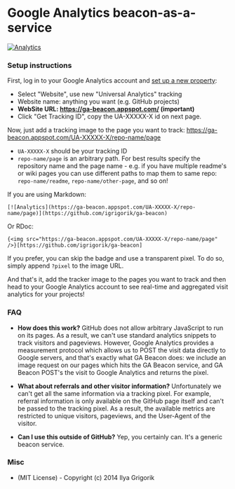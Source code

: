 # Google Analytics beacon-as-a-service

[![Analytics](https://ga-beacon.appspot.com/UA-71196-10/ga-beacon/readme)](https://github.com/igrigorik/ga-beacon)


### Setup instructions

First, log in to your Google Analytics account and [set up a new property](https://support.google.com/analytics/answer/1042508?hl=en):

* Select "Website", use new "Universal Analytics" tracking
* Website name: anything you want (e.g. GitHub projects)
* **WebSite URL: https://ga-beacon.appspot.com/ (important)**
* Click "Get Tracking ID", copy the UA-XXXXX-X id on next page.

Now, just add a tracking image to the page you want to track: https://ga-beacon.appspot.com/UA-XXXXX-X/repo-name/page

* `UA-XXXXX-X` should be your tracking ID
* `repo-name/page` is an arbitrary path. For best results specify the repository name and the page name - e.g. if you have multiple readme's or wiki pages you can use different paths to map them to same repo: `repo-name/readme`, `repo-name/other-page`, and so on!

If you are using Markdown:

```
[![Analytics](https://ga-beacon.appspot.com/UA-XXXXX-X/repo-name/page)](https://github.com/igrigorik/ga-beacon)
```

Or RDoc:

```
{<img src="https://ga-beacon.appspot.com/UA-XXXXX-X/repo-name/page" />}[https://github.com/igrigorik/ga-beacon]
```

If you prefer, you can skip the badge and use a transparent pixel. To do so, simply append `?pixel` to the image URL. 

And that's it, add the tracker image to the pages you want to track and then head to your Google Analytics account to see real-time and aggregated visit analytics for your projects!


### FAQ

- **How does this work?** GitHub does not allow arbitrary JavaScript to run on its pages. As a result, we can't use standard analytics snippets to track visitors and pageviews. However, Google Analytics provides a measurement protocol which allows us to POST the visit data directly to Google servers, and that's exactly what GA Beacon does: we include an image request on our pages which hits the GA Beacon service, and GA Beacon POST's the visit to Google Analytics and returns the pixel.

- **What about referrals and other visitor information?** Unfortunately we can't get all the same information via a tracking pixel. For example, referral information is only available on the GitHub page itself and can't be passed to the tracking pixel. As a result, the available metrics are restricted to unique visitors, pageviews, and the User-Agent of the visitor.

- **Can I use this outside of GitHub?** Yep, you certainly can. It's a generic beacon service.


### Misc

* (MIT License) - Copyright (c) 2014 Ilya Grigorik
